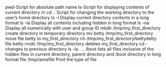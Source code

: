 pwd-Script for absolute path name
ls-Script for displaying contents of current directory /n
cd .. Script for changing the working directory to the user’s home directory
ls -l Display current directory contents in a long format
ls -la Display all contents including hidden in long format
ls -na Display all numerically with user and group ID
mkdir /tmp/my_first_directory create directory in temporary directory
mv betty /tmp/my_first_directory move file betty to my_first_directory
rm /tmp/my_first_directory/bettydetty file betty
rmdir /tmp/my_first_directory deletes my_first_directory
cd - changes to previous directory
ls -la . .. /boot lists all files inclusive of the hidden files in current directory, parent directory and /boot directory  in long format
file /tmp/iamafile Print the type of file
